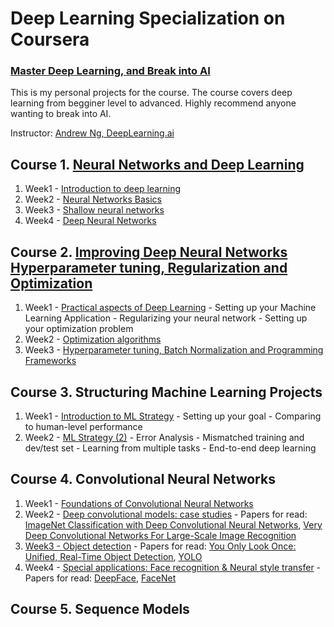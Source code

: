 # Deep Learning Specialization on Coursera
### [Master Deep Learning, and Break into AI](https://www.coursera.org/specializations/deep-learning)

This is my personal projects for the course. The course covers deep learning from begginer level to advanced. Highly recommend anyone wanting to break into AI. 

Instructor: [Andrew Ng, DeepLearning.ai]()

 ## Course 1. [Neural Networks and Deep Learning](https://www.coursera.org/account/accomplishments/certificate/A342ZM75P8V3)
1. Week1 - [Introduction to deep learning]()
2. Week2 - [Neural Networks Basics](https://github.com/enggen/Deep-Learning-deeplearning.ai/blob/master/Neural%20Networks%20and%20Deep%20Learning/Logistic%20Regression%20with%20a%20Neural%20Network%20mindset.ipynb)
3. Week3 - [Shallow neural networks](https://github.com/enggen/Deep-Learning-deeplearning.ai/blob/master/Neural%20Networks%20and%20Deep%20Learning/Logistic%20Regression%20with%20a%20Neural%20Network%20mindset.ipynb)
4. Week4 - [Deep Neural Networks](https://github.com/enggen/Deep-Learning-deeplearning.ai/tree/master/Neural%20Networks%20and%20Deep%20Learning)

## Course 2. [Improving Deep Neural Networks Hyperparameter tuning, Regularization and Optimization](https://www.coursera.org/account/accomplishments/certificate/N249G2S55HMK)
1. Week1 - [Practical aspects of Deep Learning](https://github.com/enggen/Deep-Learning-deeplearning.ai/tree/master/Improving%20Deep%20Neural%20Networks%20Hyperparameter%20tuning%2C%20Regularization%20and%20Optimization)
         - Setting up your Machine Learning Application
         - Regularizing your neural network
         - Setting up your optimization problem
2. Week2 - [Optimization algorithms](https://github.com/enggen/Deep-Learning-deeplearning.ai/tree/master/Improving%20Deep%20Neural%20Networks%20Hyperparameter%20tuning%2C%20Regularization%20and%20Optimization)
3. Week3 - [Hyperparameter tuning, Batch Normalization and Programming Frameworks](https://github.com/enggen/Deep-Learning-Coursera/tree/master/Improving%20Deep%20Neural%20Networks%20Hyperparameter%20tuning%2C%20Regularization%20and%20Optimization)

## Course 3. Structuring Machine Learning Projects
1. Week1 - [Introduction to ML Strategy](https://github.com/enggen/Deep-Learning-Coursera/blob/master/Structuring%20Machine%20Learning%20Projects/Week%201%20Quiz%20-%20Bird%20recognition%20in%20the%20city%20of%20Peacetopia%20(case%20study).md)
         - Setting up your goal
         - Comparing to human-level performance
2. Week2 - [ML Strategy (2)](https://github.com/enggen/Deep-Learning-Coursera/blob/master/Structuring%20Machine%20Learning%20Projects/Week%202%20Quiz%20-%20Autonomous%20driving%20(case%20study).md)
         - Error Analysis
         - Mismatched training and dev/test set
         - Learning from multiple tasks
         - End-to-end deep learning
         
 ## Course 4. Convolutional Neural Networks
 1. Week1 - [Foundations of Convolutional Neural Networks]()
 2. Week2 - [Deep convolutional models: case studies]() - Papers for read:  [ImageNet Classification with Deep Convolutional
Neural Networks](https://papers.nips.cc/paper/4824-imagenet-classification-with-deep-convolutional-neural-networks.pdf), [Very Deep Convolutional Networks For Large-Scale Image Recognition](https://arxiv.org/pdf/1409.1556.pdf)
 3. [Week3 - Object detection]() - Papers for read: [You Only Look Once:
Unified, Real-Time Object Detection](https://arxiv.org/pdf/1506.02640.pdf), [YOLO](https://arxiv.org/pdf/1612.08242.pdf)
 4. Week4 - [Special applications: Face recognition & Neural style transfer]() - Papers for read: [DeepFace](https://www.cs.toronto.edu/~ranzato/publications/taigman_cvpr14.pdf), [FaceNet](https://www.cv-foundation.org/openaccess/content_cvpr_2015/papers/Schroff_FaceNet_A_Unified_2015_CVPR_paper.pdf)
 
 ## Course 5. Sequence Models 
 
 
 


